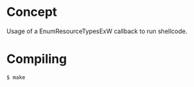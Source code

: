 # Concept

Usage of a EnumResourceTypesExW callback to run shellcode.

# Compiling

```bash
$ make
```